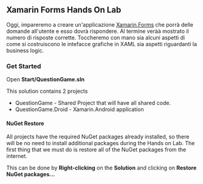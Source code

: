 ## Xamarin Forms Hands On Lab

Oggi, impareremo a creare un'applicazione [Xamarin.Forms](http://xamarin.com/forms) che porrà delle domande all'utente e esso dovrà rispondere. Al termine veràà mostrato il numero di risposte corrette.
Toccheremo con mano sia alcuni aspetti di come si costruiscono le intefacce grafiche in XAML sia aspetti riguardanti la business logic.

### Get Started

Open **Start/QuestionGame.sln**

This solution contains 2 projects

* QuestionGame  - Shared Project that will have all shared code.
* QuestionGame.Droid - Xamarin.Android application

#### NuGet Restore

All projects have the required NuGet packages already installed, so there will be no need to install additional packages during the Hands on Lab. The first thing that we must do is restore all of the NuGet packages from the internet.

This can be done by **Right-clicking** on the **Solution** and clicking on **Restore NuGet packages...**
